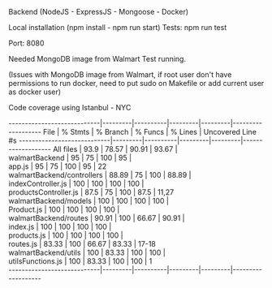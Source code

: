 Backend (NodeJS - ExpressJS - Mongoose - Docker)

Local installation (npm install - npm run start)
Tests: npm run test

Port: 8080

Needed MongoDB image from Walmart Test running.

(Issues with MongoDB image from Walmart, if root user don't have permissions to run docker, need to put sudo on Makefile or add current user as docker user)

Code coverage using Istanbul - NYC 

----------------------------|---------|----------|---------|---------|-------------------
File                        | % Stmts | % Branch | % Funcs | % Lines | Uncovered Line #s 
----------------------------|---------|----------|---------|---------|-------------------
All files                   |    93.9 |    78.57 |   90.91 |   93.67 |                   
 walmartBackend             |      95 |       75 |     100 |      95 |                   
  app.js                    |      95 |       75 |     100 |      95 | 22                
 walmartBackend/controllers |   88.89 |       75 |     100 |   88.89 |                   
  indexController.js        |     100 |      100 |     100 |     100 |                   
  productsController.js     |    87.5 |       75 |     100 |    87.5 | 11,27             
 walmartBackend/models      |     100 |      100 |     100 |     100 |                   
  Product.js                |     100 |      100 |     100 |     100 |                   
 walmartBackend/routes      |   90.91 |      100 |   66.67 |   90.91 |                   
  index.js                  |     100 |      100 |     100 |     100 |                   
  products.js               |     100 |      100 |     100 |     100 |                   
  routes.js                 |   83.33 |      100 |   66.67 |   83.33 | 17-18             
 walmartBackend/utils       |     100 |    83.33 |     100 |     100 |                   
  utilsFunctions.js         |     100 |    83.33 |     100 |     100 | 1                 
----------------------------|---------|----------|---------|---------|-------------------